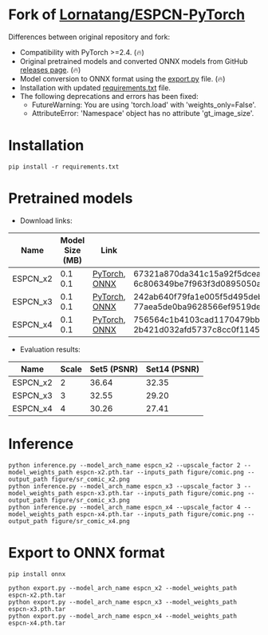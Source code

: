 # Fork of [Lornatang/ESPCN-PyTorch](https://github.com/Lornatang/ESPCN-PyTorch)

Differences between original repository and fork:

* Compatibility with PyTorch >=2.4. (🔥)
* Original pretrained models and converted ONNX models from GitHub [releases page](https://github.com/clibdev/ESPCN-PyTorch/releases). (🔥)
* Model conversion to ONNX format using the [export.py](export.py) file. (🔥)
* Installation with updated [requirements.txt](requirements.txt) file.
* The following deprecations and errors has been fixed:
  * FutureWarning: You are using 'torch.load' with 'weights_only=False'.
  * AttributeError: 'Namespace' object has no attribute 'gt_image_size'.

# Installation

```shell
pip install -r requirements.txt
```

# Pretrained models

* Download links:

| Name     | Model Size (MB) | Link                                                                                                                                                                                   | SHA-256                                                                                                                              |
|----------|-----------------|----------------------------------------------------------------------------------------------------------------------------------------------------------------------------------------|--------------------------------------------------------------------------------------------------------------------------------------|
| ESPCN_x2 | 0.1<br>0.1      | [PyTorch](https://github.com/clibdev/ESPCN-PyTorch/releases/latest/download/espcn-x2.pth.tar), [ONNX](https://github.com/clibdev/ESPCN-PyTorch/releases/latest/download/espcn-x2.onnx) | 67321a870da341c15a92f5dcea31bcb21b7fa30165b0ac445662d4364048595b<br>6c806349be7f963f3d0895050a771a5de15e9950361e2a2f92624e4b1f675044 |
| ESPCN_x3 | 0.1<br>0.1      | [PyTorch](https://github.com/clibdev/ESPCN-PyTorch/releases/latest/download/espcn-x3.pth.tar), [ONNX](https://github.com/clibdev/ESPCN-PyTorch/releases/latest/download/espcn-x3.onnx) | 242ab640f79fa1e005f5d495debf6c1e385209c8b81f14f5692ba7ed51ec2f5d<br>77aea5de0ba9628566ef9519de06a18ff5c25b32b0743d3e49a808c539c5445f |
| ESPCN_x4 | 0.1<br>0.1      | [PyTorch](https://github.com/clibdev/ESPCN-PyTorch/releases/latest/download/espcn-x4.pth.tar), [ONNX](https://github.com/clibdev/ESPCN-PyTorch/releases/latest/download/espcn-x4.onnx) | 756564c1b4103cad1170479bbce665b2b58163444d5170dcc1db37ba143694f8<br>2b421d032afd5737c8cc0f1145214d78c35dbc46e3c7cb45913da80304b8aa8e |

* Evaluation results:

| Name     | Scale | Set5 (PSNR) | Set14 (PSNR) |
|----------|-------|-------------|--------------|
| ESPCN_x2 | 2     | 36.64       | 32.35        |
| ESPCN_x3 | 3     | 32.55       | 29.20        |
| ESPCN_x4 | 4     | 30.26       | 27.41        |

# Inference

```shell
python inference.py --model_arch_name espcn_x2 --upscale_factor 2 --model_weights_path espcn-x2.pth.tar --inputs_path figure/comic.png --output_path figure/sr_comic_x2.png
python inference.py --model_arch_name espcn_x3 --upscale_factor 3 --model_weights_path espcn-x3.pth.tar --inputs_path figure/comic.png --output_path figure/sr_comic_x3.png
python inference.py --model_arch_name espcn_x4 --upscale_factor 4 --model_weights_path espcn-x4.pth.tar --inputs_path figure/comic.png --output_path figure/sr_comic_x4.png
```

# Export to ONNX format

```shell
pip install onnx
```
```shell
python export.py --model_arch_name espcn_x2 --model_weights_path espcn-x2.pth.tar
python export.py --model_arch_name espcn_x3 --model_weights_path espcn-x3.pth.tar
python export.py --model_arch_name espcn_x4 --model_weights_path espcn-x4.pth.tar
```
